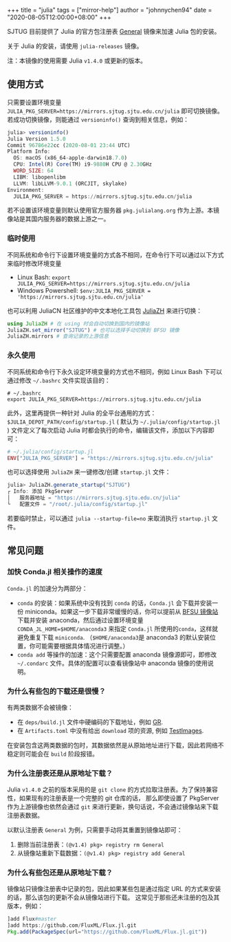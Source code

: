 +++
title = "julia"
tags = ["mirror-help"]
author = "johnnychen94"
date = "2020-08-05T12:00:00+08:00"
+++

SJTUG 目前提供了 Julia 的官方包注册表 [General](https://github.com/JuliaRegistries/General) 镜像来加速 Julia 包的安装。

关于 Julia 的安装，请使用 `julia-releases` 镜像。

注：本镜像的使用需要 Julia `v1.4.0` 或更新的版本。

## 使用方式

只需要设置环境变量 `JULIA_PKG_SERVER=https://mirrors.sjtug.sjtu.edu.cn/julia` 即可切换镜像。若成功切换镜像，则能通过 `versioninfo()` 查询到相关信息，例如：

```julia
julia> versioninfo()
Julia Version 1.5.0
Commit 96786e22cc (2020-08-01 23:44 UTC)
Platform Info:
  OS: macOS (x86_64-apple-darwin18.7.0)
  CPU: Intel(R) Core(TM) i9-9880H CPU @ 2.30GHz
  WORD_SIZE: 64
  LIBM: libopenlibm
  LLVM: libLLVM-9.0.1 (ORCJIT, skylake)
Environment:
  JULIA_PKG_SERVER = https://mirrors.sjtug.sjtu.edu.cn/julia
```

若不设置该环境变量则默认使用官方服务器 `pkg.julialang.org` 作为上游。本镜像站是其国内服务器的数据上游之一。

### 临时使用

不同系统和命令行下设置环境变量的方式各不相同，在命令行下可以通过以下方式来临时修改环境变量

* Linux Bash: `export JULIA_PKG_SERVER=https://mirrors.sjtug.sjtu.edu.cn/julia`
* Windows Powershell: `$env:JULIA_PKG_SERVER = 'https://mirrors.sjtug.sjtu.edu.cn/julia'`

也可以利用 JuliaCN 社区维护的中文本地化工具包 [JuliaZH](https://github.com/JuliaCN/JuliaZH.jl) 来进行切换：

```julia
using JuliaZH # 在 using 时会自动切换到国内的镜像站
JuliaZH.set_mirror("SJTUG") # 也可以选择手动切换到 BFSU 镜像
JuliaZH.mirrors # 查询记录的上游信息
```

### 永久使用

不同系统和命令行下永久设定环境变量的方式也不相同，例如 Linux Bash 下可以通过修改 `~/.bashrc` 文件实现该目的：

```
# ~/.bashrc
export JULIA_PKG_SERVER=https://mirrors.sjtug.sjtu.edu.cn/julia
```

此外，这里再提供一种针对 Julia 的全平台通用的方式：`$JULIA_DEPOT_PATH/config/startup.jl`
( 默认为 `~/.julia/config/startup.jl` ) 文件定义了每次启动 Julia 时都会执行的命令，编辑该文件，添加以下内容即可：

```julia
# ~/.julia/config/startup.jl
ENV["JULIA_PKG_SERVER"] = "https://mirrors.sjtug.sjtu.edu.cn/julia"
```

也可以选择使用 `JuliaZH` 来一键修改/创建 `startup.jl` 文件：

```julia
julia> JuliaZH.generate_startup("SJTUG")
┌ Info: 添加 PkgServer
│   服务器地址 = "https://mirrors.sjtug.sjtu.edu.cn/julia"
└   配置文件 = "/root/.julia/config/startup.jl"
```

若要临时禁止，可以通过 `julia --startup-file=no` 来取消执行 `startup.jl` 文件。


## 常见问题

### 加快 Conda.jl 相关操作的速度

`Conda.jl` 的加速分为两部分：

* `conda` 的安装：如果系统中没有找到 `conda` 的话，`Conda.jl` 会下载并安装一份 miniconda。如果这一步下载非常缓慢的话，你可以提前从 [BFSU 镜像站](https://mirrors.bfsu.edu.cn/anaconda/archive/)下载并安装 anaconda，然后通过设置环境变量 `CONDA_JL_HOME=$HOME/anaconda3` 来指定 `Conda.jl` 所使用的`conda`，这样就避免重复下载 `miniconda`. （`$HOME/anaconda3`是 anaconda3 的默认安装位置，你可能需要根据具体情况进行调整。）
* `conda add` 等操作的加速：这个只需要配置 anaconda 镜像源即可，即修改 `~/.condarc` 文件。具体的配置可以查看镜像站中 anaconda 镜像的使用说明。

### 为什么有些包的下载还是很慢？

有两类数据不会被镜像：

* 在 `deps/build.jl` 文件中硬编码的下载地址，例如 [GR](https://github.com/jheinen/GR.jl/blob/70f025d5cb439d036409f1985107cb5e1615097f/deps/build.jl#L116).
* 在 `Artifacts.toml` 中没有给出 `download` 项的资源, 例如 [TestImages](https://github.com/JuliaImages/TestImages.jl/blob/eaa94348df619c65956e8cfb0032ecddb7a29d3a/Artifacts.toml).

在安装包含这两类数据的包时，其数据依然是从原始地址进行下载，因此若网络不稳定则可能会在 `build` 阶段报错。

### 为什么注册表还是从原地址下载？

Julia `v1.4.0` 之前的版本采用的是 `git clone` 的方式拉取注册表。为了保持兼容性，如果现有的注册表是一个完整的 git 仓库的话，
那么即使设置了 PkgServer 作为上游镜像也依然会通过 `git` 来进行更新，换句话说，不会通过镜像站来下载注册表数据。

以默认注册表 `General` 为例，只需要手动将其重置到镜像站即可：

1. 删除当前注册表：`(@v1.4) pkg> registry rm General`
2. 从镜像站重新下载数据：`(@v1.4) pkg> registry add General`

### 为什么有些包还是从原地址下载？

镜像站只镜像注册表中记录的包，因此如果某些包是通过指定 URL 的方式来安装的话，那么该包的更新不会从镜像站进行下载。
这常见于那些还未注册的包及其版本，例如：

```julia
]add Flux#master
]add https://github.com/FluxML/Flux.jl.git
Pkg.add(PackageSpec(url="https://github.com/FluxML/Flux.jl.git"))
```
